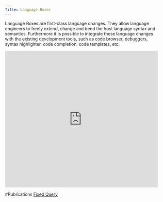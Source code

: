 ```yaml
---
Title: Language Boxes
---
```


Language Boxes are first-class language changes. They allow language engineers to freely extend, change and bend the host language syntax and semantics. Furthermore it is possible to integrate these language changes with the existing development tools, such as code browser, debuggers, syntax highlighter, code completion, code templates, etc.

<div style="width: 100%" id="\__ss_2467528"><iframe src="http://www.slideshare.net/slideshow/embed_code/2467528" width="100%" height="450" frameborder="0" marginwidth="0" marginheight="0" scrolling="no"></iframe></div>

#Publications
[Fixed Query](%assets_url%/scgbib/?query=*)
